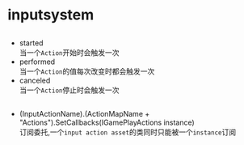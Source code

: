 # inputsystem

## 
- started  
当一个`Action`开始时会触发一次  
- performed  
当一个`Action`的值每次改变时都会触发一次  
- canceled  
当一个`Action`停止时会触发一次  

## 
- (InputActionName).(ActionMapName + "Actions").SetCallbacks(IGamePlayActions instance)  
订阅委托,一个`input action asset`的类同时只能被一个`instance`订阅